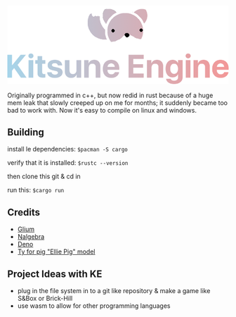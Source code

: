 
![Logo](https://github.com/LunaLeTuna/Kitsune-Engine/blob/main/kitsune_logo.png?raw=true)

Originally programmed in c++, but now redid in rust because of a huge mem leak that slowly creeped up on me for months; it suddenly became too bad to work with.
Now it's easy to compile on linux and windows.

## Building

install le dependencies:
`$pacman -S cargo`

verify that it is installed:
`$rustc --version`

then clone this git & cd in

run this:
`$cargo run`

## Credits

- [Glium](https://github.com/glium/glium)
- [Nalgebra](https://nalgebra.org/)
- [Deno](https://github.com/denoland/)
- [Ty for pig "Ellie Pig" model](https://github.com/TyThePotato)

## Project Ideas with KE

- plug in the file system in to a git like repository & make a game like S&Box or Brick-Hill
- use wasm to allow for other programming languages
